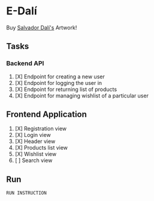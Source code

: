 # E-Dalí

Buy [Salvador Dalí's](https://en.wikipedia.org/wiki/Salvador_Dal%C3%AD) Artwork!

## Tasks 

### Backend API
1. [X] Endpoint for creating a new user
2. [X] Endpoint for logging the user in
3. [X] Endpoint for returning list of products
4. [X] Endpoint for managing wishlist of a particular user

## Frontend Application
1. [X] Registration view
2. [X] Login view
3. [X] Header view
4. [X] Products list view
5. [X] Wishlist view
6. [ ] Search view

## Run

`RUN INSTRUCTION`